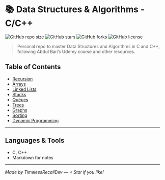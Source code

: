 # 📚 Data Structures & Algorithms - C/C++

![GitHub repo size](https://img.shields.io/github/repo-size/TimelessRecallDev/Data-Structures-Algorithms)
![GitHub stars](https://img.shields.io/github/stars/TimelessRecallDev/Data-Structures-Algorithms?style=social)
![GitHub forks](https://img.shields.io/github/forks/TimelessRecallDev/Data-Structures-Algorithms?style=social)
![GitHub license](https://img.shields.io/github/license/TimelessRecallDev/Data-Structures-Algorithms)

> Personal repo to master Data Structures and Algorithms in C and C++, following Abdul Bari’s Udemy course and other resources.

## Table of Contents

- [Recursion](./Recursion/theory.md)
- [Arrays](./Arrays/theory.md)
- [Linked Lists](./LinkedLists/theory.md)
- [Stacks](./Stacks/theory.md)
- [Queues](./Queues/theory.md)
- [Trees](./Trees/theory.md)
- [Graphs](./Graphs/theory.md)
- [Sorting](./Sorting/theory.md)
- [Dynamic Programming](./DynamicProgramming/theory.md)

---

## Languages & Tools

- C, C++
- Markdown for notes

---

*Made by TimelessRecallDev — ⭐️ Star if you like!*

